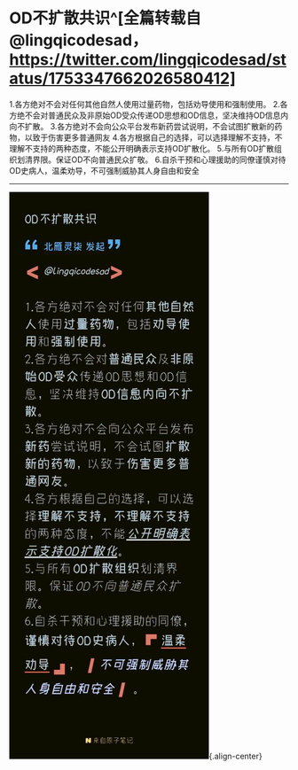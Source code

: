 # OD不扩散共识^[全篇转载自@lingqicodesad，https://twitter.com/lingqicodesad/status/1753347662026580412]

1.各方绝对不会对任何其他自然人使用过量药物，包括劝导使用和强制使用。
2.各方绝不会对普通民众及非原始OD受众传递OD思想和OD信息，坚决维持OD信息内向不扩散。
3.各方绝对不会向公众平台发布新药尝试说明，不会试图扩散新的药物，以致于伤害更多普通网友
4.各方根据自己的选择，可以选择理解不支持，不理解不支持的两种态度，不能公开明确表示支持OD扩散化。
5.与所有OD扩散组织划清界限。保证OD不向普通民众扩敬。
6.自杀干预和心理援助的同僚谨慎对待OD史病人，温柔劝导，不可强制威胁其人身自由和安全
***
![lingqicodesad_status_1753227409690865827_photo_1.jpg](/lingqicodesad_status_1753227409690865827_photo_1.jpg){.align-center}
